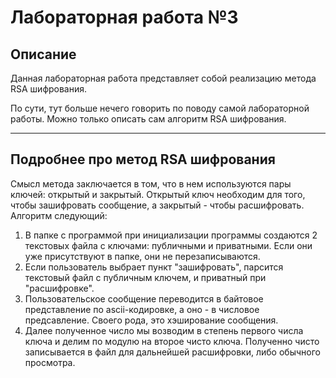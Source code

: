 # Лабораторная работа №3

## Описание

Данная лабораторная работа представляет собой реализацию метода RSA шифрования.

По сути, тут больше нечего говорить по поводу самой лабораторной работы. Можно только описать сам алгоритм RSA шифрования.

---

## Подробнее про метод RSA шифрования

Смысл метода заключается в том, что в нем используются пары ключей: открытый и закрытый. Открытый ключ необходим для того, чтобы зашифровать сообщение, а закрытый - чтобы расшифровать. Алгоритм следующий:

1. В папке с программой при инициализации программы создаются 2 текстовых файла с ключами: публичными и приватными. Если они уже присутствуют в папке, они не перезаписываются.
2. Если пользователь выбрает пункт "зашифровать", парсится текстовый файл с публичным ключем, и приватный при "расшифровке".
3. Пользовательское сообщение переводится в байтовое представление по ascii-кодировке, а оно - в числовое предсавление. Своего рода, это хэширование сообщения.
4. Далее полученное число мы возводим в степень первого числа ключа и делим по модулю на второе чисто ключа. Полученно чисто записывается в файл для дальнейшей расшифровки, либо обычного просмотра.
